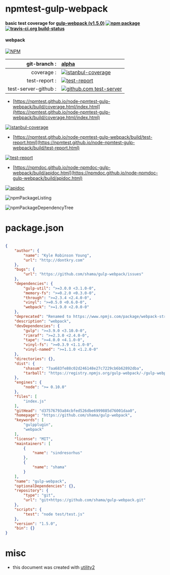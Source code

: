 # npmtest-gulp-webpack

#### basic test coverage for  [gulp-webpack (v1.5.0)](https://github.com/shama/gulp-webpack)  [![npm package](https://img.shields.io/npm/v/npmtest-gulp-webpack.svg?style=flat-square)](https://www.npmjs.org/package/npmtest-gulp-webpack) [![travis-ci.org build-status](https://api.travis-ci.org/npmtest/node-npmtest-gulp-webpack.svg)](https://travis-ci.org/npmtest/node-npmtest-gulp-webpack)

#### webpack

[![NPM](https://nodei.co/npm/gulp-webpack.png?downloads=true&downloadRank=true&stars=true)](https://www.npmjs.com/package/gulp-webpack)

| git-branch : | [alpha](https://github.com/npmtest/node-npmtest-gulp-webpack/tree/alpha)|
|--:|:--|
| coverage : | [![istanbul-coverage](https://npmtest.github.io/node-npmtest-gulp-webpack/build/coverage.badge.svg)](https://npmtest.github.io/node-npmtest-gulp-webpack/build/coverage.html/index.html)|
| test-report : | [![test-report](https://npmtest.github.io/node-npmtest-gulp-webpack/build/test-report.badge.svg)](https://npmtest.github.io/node-npmtest-gulp-webpack/build/test-report.html)|
| test-server-github : | [![github.com test-server](https://npmtest.github.io/node-npmtest-gulp-webpack/GitHub-Mark-32px.png)](https://npmtest.github.io/node-npmtest-gulp-webpack/build/app/index.html) | | build-artifacts : | [![build-artifacts](https://npmtest.github.io/node-npmtest-gulp-webpack/glyphicons_144_folder_open.png)](https://github.com/npmtest/node-npmtest-gulp-webpack/tree/gh-pages/build)|

- [https://npmtest.github.io/node-npmtest-gulp-webpack/build/coverage.html/index.html](https://npmtest.github.io/node-npmtest-gulp-webpack/build/coverage.html/index.html)

[![istanbul-coverage](https://npmtest.github.io/node-npmtest-gulp-webpack/build/screenCapture.buildCi.browser.%252Ftmp%252Fbuild%252Fcoverage.lib.html.png)](https://npmtest.github.io/node-npmtest-gulp-webpack/build/coverage.html/index.html)

- [https://npmtest.github.io/node-npmtest-gulp-webpack/build/test-report.html](https://npmtest.github.io/node-npmtest-gulp-webpack/build/test-report.html)

[![test-report](https://npmtest.github.io/node-npmtest-gulp-webpack/build/screenCapture.buildCi.browser.%252Ftmp%252Fbuild%252Ftest-report.html.png)](https://npmtest.github.io/node-npmtest-gulp-webpack/build/test-report.html)

- [https://npmdoc.github.io/node-npmdoc-gulp-webpack/build/apidoc.html](https://npmdoc.github.io/node-npmdoc-gulp-webpack/build/apidoc.html)

[![apidoc](https://npmdoc.github.io/node-npmdoc-gulp-webpack/build/screenCapture.buildCi.browser.%252Ftmp%252Fbuild%252Fapidoc.html.png)](https://npmdoc.github.io/node-npmdoc-gulp-webpack/build/apidoc.html)

![npmPackageListing](https://npmtest.github.io/node-npmtest-gulp-webpack/build/screenCapture.npmPackageListing.svg)

![npmPackageDependencyTree](https://npmtest.github.io/node-npmtest-gulp-webpack/build/screenCapture.npmPackageDependencyTree.svg)



# package.json

```json

{
    "author": {
        "name": "Kyle Robinson Young",
        "url": "http://dontkry.com"
    },
    "bugs": {
        "url": "https://github.com/shama/gulp-webpack/issues"
    },
    "dependencies": {
        "gulp-util": ">=3.0.0 <3.1.0-0",
        "memory-fs": ">=0.2.0 <0.3.0-0",
        "through": ">=2.3.4 <2.4.0-0",
        "vinyl": ">=0.5.0 <0.6.0-0",
        "webpack": ">=1.9.0 <2.0.0-0"
    },
    "deprecated": "Renamed to https://www.npmjs.com/package/webpack-stream",
    "description": "webpack",
    "devDependencies": {
        "gulp": ">=3.9.0 <3.10.0-0",
        "rimraf": ">=2.3.0 <2.4.0-0",
        "tape": ">=4.0.0 <4.1.0-0",
        "vinyl-fs": ">=0.3.9 <1.1.0-0",
        "vinyl-named": ">=1.1.0 <1.2.0-0"
    },
    "directories": {},
    "dist": {
        "shasum": "7aa683fe88c02d246148e27c7229cb6b62892dba",
        "tarball": "https://registry.npmjs.org/gulp-webpack/-/gulp-webpack-1.5.0.tgz"
    },
    "engines": {
        "node": ">= 0.10.0"
    },
    "files": [
        "index.js"
    ],
    "gitHead": "d37576793a84cbfed526dbe6999885d76001daa0",
    "homepage": "https://github.com/shama/gulp-webpack",
    "keywords": [
        "gulpplugin",
        "webpack"
    ],
    "license": "MIT",
    "maintainers": [
        {
            "name": "sindresorhus"
        },
        {
            "name": "shama"
        }
    ],
    "name": "gulp-webpack",
    "optionalDependencies": {},
    "repository": {
        "type": "git",
        "url": "git+https://github.com/shama/gulp-webpack.git"
    },
    "scripts": {
        "test": "node test/test.js"
    },
    "version": "1.5.0",
    "bin": {}
}
```



# misc
- this document was created with [utility2](https://github.com/kaizhu256/node-utility2)

